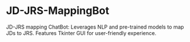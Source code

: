 # JD-JRS-MappingBot
JD-JRS mapping ChatBot: Leverages NLP and pre-trained models to map JDs to JRS. Features Tkinter GUI for user-friendly experience.
